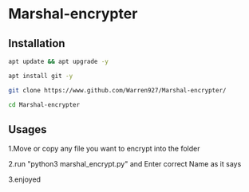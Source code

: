 # Marshal-encrypter

## Installation
```sh
apt update && apt upgrade -y
```

```sh
apt install git -y
```

```sh
git clone https://www.github.com/Warren927/Marshal-encrypter/
```

```sh
cd Marshal-encrypter
```

## Usages

1.Move or copy any file you want to encrypt into the folder

2.run "python3 marshal_encrypt.py" and Enter correct Name as it says

3.enjoyed

